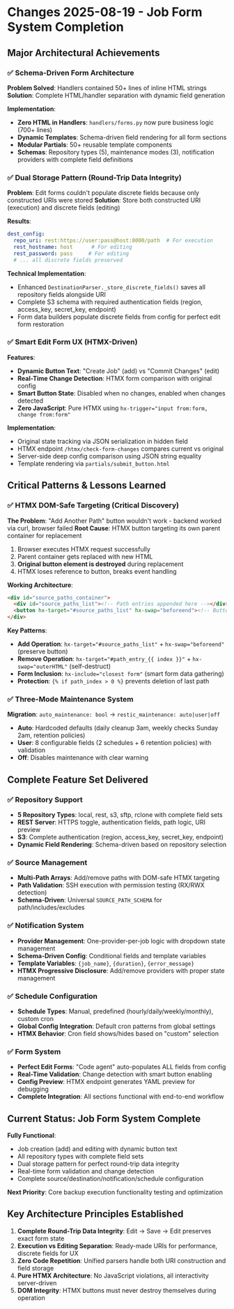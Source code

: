 # Changes 2025-08-19 - Job Form System Completion

## Major Architectural Achievements

### ✅ Schema-Driven Form Architecture
**Problem Solved**: Handlers contained 50+ lines of inline HTML strings
**Solution**: Complete HTML/handler separation with dynamic field generation

**Implementation**:
- **Zero HTML in Handlers**: `handlers/forms.py` now pure business logic (700+ lines)
- **Dynamic Templates**: Schema-driven field rendering for all form sections
- **Modular Partials**: 50+ reusable template components
- **Schemas**: Repository types (5), maintenance modes (3), notification providers with complete field definitions

### ✅ Dual Storage Pattern (Round-Trip Data Integrity)
**Problem**: Edit forms couldn't populate discrete fields because only constructed URIs were stored
**Solution**: Store both constructed URI (execution) and discrete fields (editing)

**Results**:
```yaml
dest_config:
  repo_uri: rest:https://user:pass@host:8000/path  # For execution
  rest_hostname: host      # For editing
  rest_password: pass     # For editing
  # ... all discrete fields preserved
```

**Technical Implementation**:
- Enhanced `DestinationParser._store_discrete_fields()` saves all repository fields alongside URI
- Complete S3 schema with required authentication fields (region, access_key, secret_key, endpoint)
- Form data builders populate discrete fields from config for perfect edit form restoration

### ✅ Smart Edit Form UX (HTMX-Driven)
**Features**:
- **Dynamic Button Text**: "Create Job" (add) vs "Commit Changes" (edit)
- **Real-Time Change Detection**: HTMX form comparison with original config
- **Smart Button State**: Disabled when no changes, enabled when changes detected
- **Zero JavaScript**: Pure HTMX using `hx-trigger="input from:form, change from:form"`

**Implementation**:
- Original state tracking via JSON serialization in hidden field
- HTMX endpoint `/htmx/check-form-changes` compares current vs original
- Server-side deep config comparison using JSON string equality
- Template rendering via `partials/submit_button.html`

## Critical Patterns & Lessons Learned

### ✅ HTMX DOM-Safe Targeting (Critical Discovery)
**The Problem**: "Add Another Path" button wouldn't work - backend worked via curl, browser failed
**Root Cause**: HTMX button targeting its own parent container for replacement
1. Browser executes HTMX request successfully
2. Parent container gets replaced with new HTML  
3. **Original button element is destroyed** during replacement
4. HTMX loses reference to button, breaks event handling

**Working Architecture**:
```html
<div id="source_paths_container">
  <div id="source_paths_list"><!-- Path entries appended here --></div>
  <button hx-target="#source_paths_list" hx-swap="beforeend"><!-- Button stays intact --></button>
</div>
```

**Key Patterns**:
- **Add Operation**: `hx-target="#source_paths_list"` + `hx-swap="beforeend"` (preserve button)
- **Remove Operation**: `hx-target="#path_entry_{{ index }}"` + `hx-swap="outerHTML"` (self-destruct)
- **Form Inclusion**: `hx-include="closest form"` (smart form data gathering)
- **Protection**: `{% if path_index > 0 %}` prevents deletion of last path

### ✅ Three-Mode Maintenance System
**Migration**: `auto_maintenance: bool` → `restic_maintenance: auto|user|off`
- **Auto**: Hardcoded defaults (daily cleanup 3am, weekly checks Sunday 2am, retention policies)
- **User**: 8 configurable fields (2 schedules + 6 retention policies) with validation
- **Off**: Disables maintenance with clear warning

## Complete Feature Set Delivered

### ✅ Repository Support
- **5 Repository Types**: local, rest, s3, sftp, rclone with complete field sets
- **REST Server**: HTTPS toggle, authentication fields, path logic, URI preview
- **S3**: Complete authentication (region, access_key, secret_key, endpoint)
- **Dynamic Field Rendering**: Schema-driven based on repository selection

### ✅ Source Management  
- **Multi-Path Arrays**: Add/remove paths with DOM-safe HTMX targeting
- **Path Validation**: SSH execution with permission testing (RX/RWX detection)
- **Schema-Driven**: Universal `SOURCE_PATH_SCHEMA` for path/includes/excludes

### ✅ Notification System
- **Provider Management**: One-provider-per-job logic with dropdown state management
- **Schema-Driven Config**: Conditional fields and template variables
- **Template Variables**: `{job_name}`, `{duration}`, `{error_message}`
- **HTMX Progressive Disclosure**: Add/remove providers with proper state management

### ✅ Schedule Configuration
- **Schedule Types**: Manual, predefined (hourly/daily/weekly/monthly), custom cron
- **Global Config Integration**: Default cron patterns from global settings
- **HTMX Behavior**: Cron field shows/hides based on "custom" selection

### ✅ Form System
- **Perfect Edit Forms**: "Code agent" auto-populates ALL fields from config
- **Real-Time Validation**: Change detection with smart button enabling
- **Config Preview**: HTMX endpoint generates YAML preview for debugging
- **Complete Integration**: All sections functional with end-to-end workflow

## Current Status: Job Form System Complete

**Fully Functional**:
- Job creation (add) and editing with dynamic button text
- All repository types with complete field sets  
- Dual storage pattern for perfect round-trip data integrity
- Real-time form validation and change detection
- Complete source/destination/notification/schedule configuration

**Next Priority**: Core backup execution functionality testing and optimization

## Key Architecture Principles Established

1. **Complete Round-Trip Data Integrity**: Edit → Save → Edit preserves exact form state
2. **Execution vs Editing Separation**: Ready-made URIs for performance, discrete fields for UX  
3. **Zero Code Repetition**: Unified parsers handle both URI construction and field storage
4. **Pure HTMX Architecture**: No JavaScript violations, all interactivity server-driven
5. **DOM Integrity**: HTMX buttons must never destroy themselves during operation